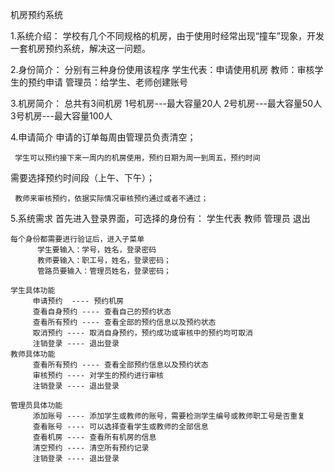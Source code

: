 机房预约系统

1.系统介绍： 
        学校有几个不同规格的机房，由于使用时经常出现“撞车”现象，开发一套机房预约系统，解决这一问题。
				
2.身份简介：
         分别有三种身份使用该程序
         学生代表：申请使用机房
         教师：审核学生的预约申请
         管理员：给学生、老师创建账号
				 
3.机房简介：
      总共有3间机房
         1号机房---最大容量20人
         2号机房---最大容量50人
         3号机房---最大容量100人
				 
4.申请简介
     申请的订单每周由管理员负责清空；
		 
     学生可以预约接下来一周内的机房使用，预约日期为周一到周五，预约时间
需要选择预约时间段（上午、下午）；

     教师来审核预约，依据实际情况审核预约通过或者不通过；
		 
5.系统需求
     首先进入登录界面，可选择的身份有：
           学生代表
           教师
           管理员
           退出
					 
    每个身份都需要进行验证后，进入子菜单
          学生要输入：学号，姓名，登录密码
          教师要输入：职工号，姓名，登录密码；
          管路员要输入：管理员姓名，登录密码；
					
    学生具体功能
         申请预约  ---- 预约机房
         查看自身预约 ---- 查看自己的预约状态
         查看所有预约 ---- 查看全部的预约信息以及预约状态
         取消预约 ---- 取消自身预约，预约成功或审核中的预约均可取消
         注销登录 ---- 退出登录
    教师具体功能
         查看所有预约 ---- 查看全部预约信息以及预约状态
         审核预约 ---- 对学生的预约进行审核
         注销登录 ---- 退出登录
				 
    管理员具体功能
         添加账号 ---- 添加学生或教师的账号，需要检测学生编号或教师职工号是否重复
         查看账号 ---- 可以选择查看学生或教师的全部信息
         查看机房 ---- 查看所有机房的信息
         清空预约 ---- 清空所有预约记录
         注销登录 ---- 退出登录
